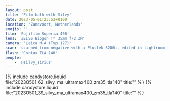 ```yaml
---
layout: post
title: 'Film bath with Silvy'
date: 2023-05-01T23:53+0100
location: 'Zandvoort, Netherlands'
emojis: ''
film: 'Fujifilm Superia 400'
lens: 'ZEISS Biogon T* 35mm f/2 ZM'
camera: 'Leica M-A (Typ 127)'
scan: 'scanned from negative with a Plustek 8200i, edited in Lightroom'
flash: 'Contax TLA 140'
people: 
    - '@silvy_sirius'
---
```


{% include candystore.liquid file:"20230501_62_silvy_ma_ultramax400_zm35_tla140" title:"" %}
{% include candystore.liquid file:"20230501_39_silvy_ma_ultramax400_zm35_tla140" title:"" %}